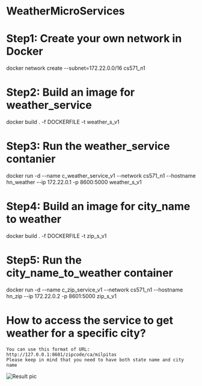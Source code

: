 # WeatherMicroServices

# Step1: Create your own network in Docker
docker network create --subnet=172.22.0.0/16 cs571_n1 

# Step2: Build an image for weather_service
docker build . -f DOCKERFILE -t weather_s_v1 

# Step3: Run the weather_service contanier
docker run -d --name c_weather_service_v1 --network cs571_n1 --hostname hn_weather --ip 172.22.0.1 -p 8600:5000 weather_s_v1

# Step4: Build an image for city_name to weather
docker build . -f DOCKERFILE -t zip_s_v1   

# Step5: Run the city_name_to_weather container
docker run -d --name c_zip_service_v1 --network cs571_n1 --hostname hn_zip --ip 172.22.0.2 -p 8601:5000 zip_s_v1

# How to access the service to get weather for a specific city?
    You can use this format of URL: http://127.0.0.1:8601/zipcode/ca/milpitas
    Please keep in mind that you need to have both state name and city name 

![Result pic](https://user-images.githubusercontent.com/98154132/217987084-1a33d13f-c9a5-438c-9baa-53ccc9392e97.jpg)

